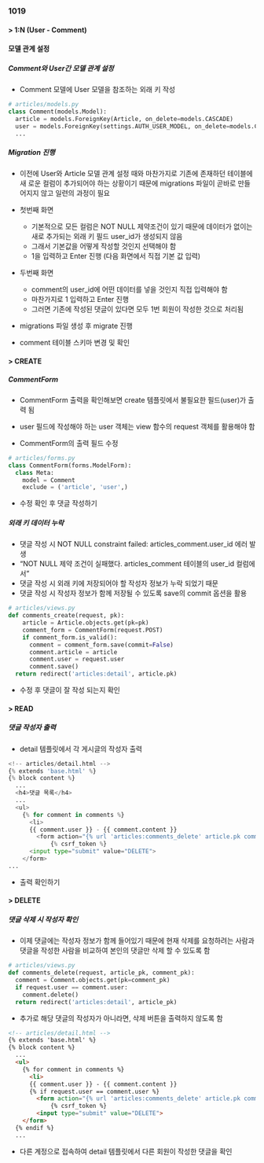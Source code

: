 ### 1019

#### > 1:N (User - Comment)

#### 모델 관계 설정

##### Comment와 User간 모델 관계 설정

- Comment 모델에 User 모델을 참조하는 외래 키 작성

```python
# articles/models.py
class Comment(models.Model):
  article = models.ForeignKey(Article, on_delete=models.CASCADE)
  user = models.ForeignKey(settings.AUTH_USER_MODEL, on_delete=models.CASCADE)
  ...
```

##### Migration 진행

- 이전에 User와 Article 모델 관계 설정 때와 마찬가지로 기존에 존재하던 테이블에 새 로운 컬럼이 추가되어야 하는 상황이기 때문에 migrations 파일이 곧바로 만들어지지 않고 일련의 과정이 필요
- 첫번째 화면 
  - 기본적으로 모든 컬럼은 NOT NULL 제약조건이 있기 때문에 데이터가 없이는 새로 추가되는 외래 키 필드 user_id가 생성되지 않음 
  - 그래서 기본값을 어떻게 작성할 것인지 선택해야 함 
  - 1을 입력하고 Enter 진행 (다음 화면에서 직접 기본 값 입력)
- 두번째 화면
  -  comment의 user_id에 어떤 데이터를 넣을 것인지 직접 입력해야 함 
  - 마찬가지로 1 입력하고 Enter 진행 
  - 그러면 기존에 작성된 댓글이 있다면 모두 1번 회원이 작성한 것으로 처리됨

- migrations 파일 생성 후 migrate 진행
- comment 테이블 스키마 변경 및 확인

#### > CREATE

##### CommentForm

- CommentForm 출력을 확인해보면 create 템플릿에서 불필요한 필드(user)가 출력 됨 
- user 필드에 작성해야 하는 user 객체는 view 함수의 request 객체를 활용해야 함

- CommentForm의 출력 필드 수정

```python
# articles/forms.py
class CommentForm(forms.ModelForm):
  class Meta:
    model = Comment
    exclude = ('article', 'user',)
```

- 수정 확인 후 댓글 작성하기

##### 외래 키 데이터 누락

- 댓글 작성 시 NOT NULL constraint failed: articles_comment.user_id 에러 발생
- “NOT NULL 제약 조건이 실패했다. articles_comment 테이블의 user_id 컬럼에서” 
- 댓글 작성 시 외래 키에 저장되어야 할 작성자 정보가 누락 되었기 때문
- 댓글 작성 시 작성자 정보가 함께 저장될 수 있도록 save의 commit 옵션을 활용

```python
# articles/views.py
def comments_create(request, pk):
    article = Article.objects.get(pk=pk)
    comment_form = CommentForm(request.POST)
    if comment_form.is_valid():
      comment = comment_form.save(commit=False)
      comment.article = article
      comment.user = request.user
      comment.save()
  return redirect('articles:detail', article.pk)
```

- 수정 후 댓글이 잘 작성 되는지 확인

#### > READ

##### 댓글 작성자 출력

- detail 템플릿에서 각 게시글의 작성자 출력

```python
<!-- articles/detail.html -->
{% extends 'base.html' %}
{% block content %}
  ...
  <h4>댓글 목록</h4>
  ...
  <ul>
    {% for comment in comments %}
      <li>
      {{ comment.user }} - {{ comment.content }}
        <form action="{% url 'articles:comments_delete' article.pk comment.pk %}" method="POST">
        	{% csrf_token %}
      <input type="submit" value="DELETE">
    </form>
...
```

- 출력 확인하기

#### > DELETE

##### 댓글 삭제 시 작성자 확인

- 이제 댓글에는 작성자 정보가 함께 들어있기 때문에 현재 삭제를 요청하려는 사람과 댓글을 작성한 사람을 비교하여 본인의 댓글만 삭제 할 수 있도록 함

```python
# articles/views.py
def comments_delete(request, article_pk, comment_pk):
  comment = Comment.objects.get(pk=comment_pk)
  if request.user == comment.user:
  	comment.delete()
  return redirect('articles:detail', article_pk)
```

- 추가로 해당 댓글의 작성자가 아니라면, 삭제 버튼을 출력하지 않도록 함

```html
<!-- articles/detail.html -->
{% extends 'base.html' %}
{% block content %}
  ...
  <ul>
    {% for comment in comments %}
      <li>
      {{ comment.user }} - {{ comment.content }}
      {% if request.user == comment.user %}
        <form action="{% url 'articles:comments_delete' article.pk comment.pk %}" method="POST">
        	{% csrf_token %}
        <input type="submit" value="DELETE">
    </form>
  {% endif %}
  ...
```

- 다른 계정으로 접속하여 detail 템플릿에서 다른 회원이 작성한 댓글을 확인
